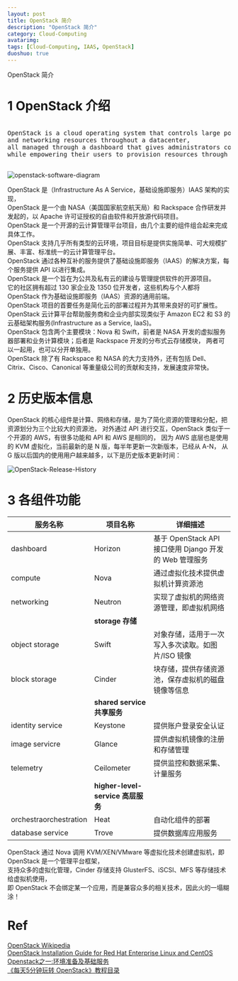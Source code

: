 ```yaml
---
layout: post
title: OpenStack 简介
description: "OpenStack 简介"
category: Cloud-Computing
avatarimg:
tags: [Cloud-Computing, IAAS, OpenStack]
duoshuo: true
---
```


OpenStack 简介

# 1 OpenStack 介绍

<pre>

OpenStack is a cloud operating system that controls large pools of compute, storage, 
and networking resources throughout a datacenter, 
all managed through a dashboard that gives administrators control 
while empowering their users to provision resources through a web interface.

</pre>

![openstack-software-diagram](http://www.openstack.org/themes/openstack/images/software/openstack-software-diagram.png)  

OpenStack 是（Infrastructure As A Service，基础设施即服务）IAAS 架构的实现，  
OpenStack 是一个由 NASA（美国国家航空航天局）和 Rackspace 合作研发并发起的，以 Apache 许可证授权的自由软件和开放源代码项目。  
OpenStack 是一个开源的云计算管理平台项目，由几个主要的组件组合起来完成具体工作。  
OpenStack 支持几乎所有类型的云环境，项目目标是提供实施简单、可大规模扩展、丰富、标准统一的云计算管理平台。  
OpenStack 通过各种互补的服务提供了基础设施即服务（IAAS）的解决方案，每个服务提供 API 以进行集成。  
OpenStack 是一个旨在为公共及私有云的建设与管理提供软件的开源项目。  
它的社区拥有超过 130 家企业及 1350 位开发者，这些机构与个人都将 OpenStack 作为基础设施即服务（IAAS）资源的通用前端。  
OpenStack 项目的首要任务是简化云的部署过程并为其带来良好的可扩展性。
OpenStack 云计算平台帮助服务商和企业内部实现类似于 Amazon EC2 和 S3 的云基础架构服务(Infrastructure as a Service, IaaS)。  
OpenStack 包含两个主要模块：Nova 和 Swift，前者是 NASA 开发的虚拟服务器部署和业务计算模块；后者是 Rackspace 开发的分布式云存储模块，
两者可以一起用，也可以分开单独用。  
OpenStack 除了有 Rackspace 和 NASA 的大力支持外，还有包括 Dell、Citrix、Cisco、Canonical 等重量级公司的贡献和支持，发展速度非常快。

# 2 历史版本信息

OpenStack 的核心组件是计算、网络和存储，是为了简化资源的管理和分配，把资源划分为三个比较大的资源池，
对外通过 API 进行交互，OpenStack 类似于一个开源的 AWS，有很多功能和 API 和 AWS 是相同的，
因为 AWS 底层也是使用的 KVM 虚拟化，当前最新的是 N 版，每半年更新一次新版本，已经从 A-N，
从 G 版以后国内的使用用户越来越多，以下是历史版本更新时间：

![OpenStack-Release-History](http://jaminzhang.github.io/images/OpenStack/OpenStack-Release-History.png)

# 3 各组件功能

|服务名称| 项目名称 | 详细描述 |
|------|------------|----------|
| dashboard | Horizon | 基于 OpenStack API 接口使用 Django 开发的 Web 管理服务 |
| compute | Nova | 通过虚拟化技术提供虚拟机计算资源池 |
| networking | 	Neutron | 实现了虚拟机的网络资源管理，即虚拟机网络 |
|| **storage 存储** ||
| object storage | Swift | 对象存储，适用于一次写入多次读取。如图片/ISO 镜像 |
| block storage | Cinder | 块存储，提供存储资源池，保存虚拟机的磁盘镜像等信息 |
|| **shared service 共享服务** ||
| identity service | Keystone | 提供账户登录安全认证 |
| image servicre | Glance | 提供虚拟机镜像的注册和存储管理 |
| telemetry | Ceilometer | 提供监控和数据采集、计量服务 |
|| **higher-level-service 高层服务** ||
| orchestraorchestration | Heat | 自动化组件的部署 |
| database service | Trove | 提供数据库应用服务 |

OpenStack 通过 Nova 调用 KVM/XEN/VMware 等虚拟化技术创建虚拟机，即 OpenStack 是一个管理平台框架，  
支持众多的虚拟化管理，Cinder 存储支持 GlusterFS、iSCSI、MFS 等存储技术给虚拟机使用，  
即 OpenStack 不会绑定某一个应用，而是兼容众多的相关技术，因此火的一塌糊涂！  


# Ref

[OpenStack Wikipedia](https://en.wikipedia.org/wiki/OpenStack)  
[OpenStack Installation Guide for Red Hat Enterprise Linux and CentOS](http://docs.openstack.org/mitaka/zh_CN/install-guide-rdo/index.html)    
[Openstack之一:环境准备及基础服务](https://www.studylinux.net/?p=2881)  
[《每天5分钟玩转 OpenStack》教程目录](http://mp.weixin.qq.com/s?srcid=1108ZATkVHdI6vDMtFySyWWY&scene=23&mid=403471227&sn=d645ec0df174e05384bbff40aada4cff&idx=1&__biz=MzIwMTM5MjUwMg%3D%3D&chksm=0b1673623c61fa74f005312b9ed1713a5134c26b448cc46e6903964d7c54810d0d17b656d211&mpshare=1#rd)  
